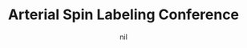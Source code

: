 ---
title: "Arterial Spin Labeling Conference"
project_id: 
date: nil
conference_id: ""
presenters:
   - peter_bandettini
summary: "Arterial Spin Labeling Conference, NIH, Bethesda, MD"
file: /assets/presentations/
filename: 
layout: presentation
---